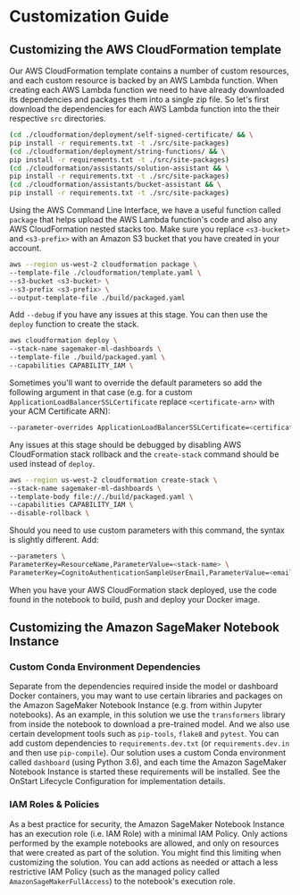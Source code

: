 # Customization Guide

## Customizing the AWS CloudFormation template

Our AWS CloudFormation template contains a number of custom resources, and each custom resource is backed by an AWS Lambda function. When creating each AWS Lambda function we need to have already downloaded its dependencies and packages them into a single zip file. So let's first download the dependencies for each AWS Lambda function into the their respective `src` directories.

```bash
(cd ./cloudformation/deployment/self-signed-certificate/ && \
pip install -r requirements.txt -t ./src/site-packages)
(cd ./cloudformation/deployment/string-functions/ && \
pip install -r requirements.txt -t ./src/site-packages)
(cd ./cloudformation/assistants/solution-assistant && \
pip install -r requirements.txt -t ./src/site-packages)
(cd ./cloudformation/assistants/bucket-assistant && \
pip install -r requirements.txt -t ./src/site-packages)
```

Using the AWS Command Line Interface, we have a useful function called `package` that helps upload the AWS Lambda function's code and also any AWS CloudFormation nested stacks too. Make sure you replace `<s3-bucket>` and `<s3-prefix>` with an Amazon S3 bucket that you have created in your account.

```bash
aws --region us-west-2 cloudformation package \
--template-file ./cloudformation/template.yaml \
--s3-bucket <s3-bucket> \
--s3-prefix <s3-prefix> \
--output-template-file ./build/packaged.yaml
```

Add `--debug` if you have any issues at this stage. You can then use the `deploy` function to create the stack.

```bash
aws cloudformation deploy \
--stack-name sagemaker-ml-dashboards \
--template-file ./build/packaged.yaml \
--capabilities CAPABILITY_IAM \
```

Sometimes you'll want to override the default parameters so add the following argument in that case (e.g. for a custom `ApplicationLoadBalancerSSLCertificate` replace `<certificate-arn>` with your ACM Certificate ARN):

```bash
--parameter-overrides ApplicationLoadBalancerSSLCertificate=<certificate-arn>
```

Any issues at this stage should be debugged by disabling AWS CloudFormation stack rollback and the `create-stack` command should be used instead of `deploy`.

```bash
aws --region us-west-2 cloudformation create-stack \
--stack-name sagemaker-ml-dashboards \
--template-body file://./build/packaged.yaml \
--capabilities CAPABILITY_IAM \
--disable-rollback \
```

Should you need to use custom parameters with this command, the syntax is slightly different. Add:

```bash
--parameters \
ParameterKey=ResourceName,ParameterValue=<stack-name> \
ParameterKey=CognitoAuthenticationSampleUserEmail,ParameterValue=<email>
```

When you have your AWS CloudFormation stack deployed, use the code found in the notebook to build, push and deploy your Docker image.

## Customizing the Amazon SageMaker Notebook Instance

### Custom Conda Environment Dependencies

Separate from the dependencies required inside the model or dashboard Docker
containers, you may want to use certain libraries and packages on the Amazon
SageMaker Notebook Instance (e.g. from within Jupyter notebooks). As an example,
in this solution we use the `transformers` library from inside the notebook to
download a pre-trained model. And we also use certain development tools such as
`pip-tools`, `flake8` and `pytest`. You can add custom dependencies to
`requirements.dev.txt` (or `requirements.dev.in` and then use `pip-compile`).
Our solution uses a custom Conda environment called `dashboard` (using Python
3.6), and each time the Amazon SageMaker Notebook Instance is started these
requirements will be installed. See the OnStart Lifecycle Configuration for
implementation details.

### IAM Roles & Policies

As a best practice for security, the Amazon SageMaker Notebook Instance has
an execution role (i.e. IAM Role) with a minimal IAM Policy. Only actions
performed by the example notebooks are allowed, and only on resources that
were created as part of the solution. You might find this limiting when
customizing the solution. You can add actions as needed or attach a less
restrictive IAM Policy (such as the managed policy called
`AmazonSageMakerFullAccess`) to the notebook's execution role.
